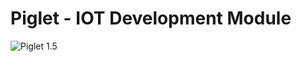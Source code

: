 # Piglet - IOT Development Module

![Piglet 1.5](https://github.com/iotmodules/Piglet/blob/master/Hardware/Images/Piglet_v_1_5_8.jpg?raw=true "Piglet v1.5")

